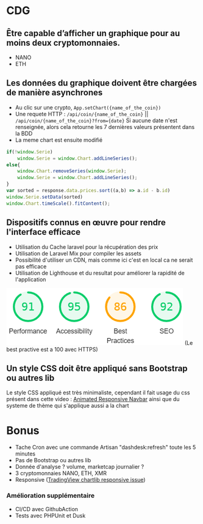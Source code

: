 # CDG

## Être capable d’afficher un graphique pour au moins deux cryptomonnaies.
- NANO
- ETH
## Les données du graphique doivent être chargées de manière asynchrones
 - Au clic sur une crypto, `App.setChart({name_of_the_coin})`
 - Une requete HTTP : `/api/coin/{name_of_the_coin}` || `/api/coin/{name_of_the_coin}?from={date}`
Si aucune date n'est renseignée, alors cela retourne les 7 dernières valeurs présentent dans la BDD
 - La meme chart est ensuite modifié
```javascript
if(!window.Serie)
    window.Serie = window.Chart.addLineSeries();
else{
    window.Chart.removeSeries(window.Serie);
    window.Serie = window.Chart.addLineSeries();
}
var sorted = response.data.prices.sort((a,b) => a.id - b.id)
window.Serie.setData(sorted)
window.Chart.timeScale().fitContent();
```

## Dispositifs connus en œuvre pour rendre l'interface efficace
- Utilisation du Cache laravel pour la récupération des prix
- Utilisation de Laravel Mix pour compiler les assets
- Possibilité d'utiliser un CDN, mais comme ici c'est en local ca ne serait pas efficace
- Utilisation de Lighthouse et du resultat pour améliorer la rapidité de l'application 
<img src="https://github.com/Javdu10/dashdesk/blob/master/public/js/img/light.png">
(Le best practive est a 100 avec HTTPS)

## Un style CSS doit être appliqué sans Bootstrap ou autres lib
Le style CSS appliqué est très minimaliste, cependant il fait usage du css présent dans cette video : [Animated Responsive Navbar](https://www.youtube.com/watch?v=biOMz4puGt8)
ainsi que du systeme de thème qui s'applique aussi a la chart
# Bonus
- Tache Cron avec une commande Artisan "dashdesk:refresh" toute les 5 minutes
- Pas de Bootstrap ou autres lib
- Donnée d'analyse ? volume, marketcap journalier ?
- 3 cryptomonnaies NANO, ETH, XMR
- Responsive ([TradingView chartlib responsive issue](https://github.com/tradingview/lightweight-charts/issues/71#issuecomment-643126762))
### Amélioration supplémentaire
- CI/CD avec GithubAction
- Tests avec PHPUnit et Dusk
